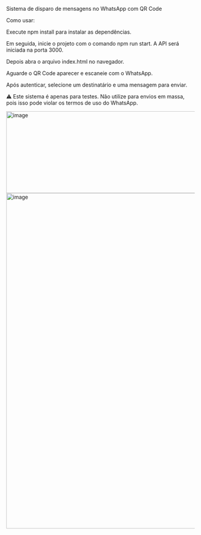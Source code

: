 Sistema de disparo de mensagens no WhatsApp com QR Code

Como usar:

Execute npm install para instalar as dependências.

Em seguida, inicie o projeto com o comando npm run start. A API será iniciada na porta 3000.

Depois abra o arquivo index.html no navegador.

Aguarde o QR Code aparecer e escaneie com o WhatsApp.

Após autenticar, selecione um destinatário e uma mensagem para enviar.

⚠️ Este sistema é apenas para testes. Não utilize para envios em massa, pois isso pode violar os termos de uso do WhatsApp.

<img width="581" height="218" alt="image" src="https://github.com/user-attachments/assets/458eeaad-6d25-4d1c-9c8c-3946e4acafa1" />

<img width="1630" height="894" alt="image" src="https://github.com/user-attachments/assets/f44c5d8c-dc11-4eb1-8ac0-d3439472a274" />



